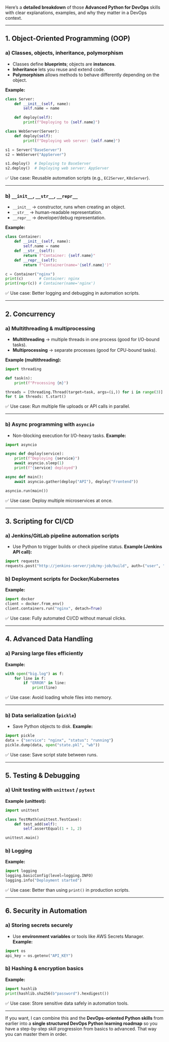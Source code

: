 Here’s a **detailed breakdown** of those **Advanced Python for DevOps** skills with clear explanations, examples, and why they matter in a DevOps context.

---

## **1. Object-Oriented Programming (OOP)**

### **a) Classes, objects, inheritance, polymorphism**

* Classes define **blueprints**; objects are **instances**.
* **Inheritance** lets you reuse and extend code.
* **Polymorphism** allows methods to behave differently depending on the object.

**Example:**

```python
class Server:
    def __init__(self, name):
        self.name = name

    def deploy(self):
        print(f"Deploying to {self.name}")

class WebServer(Server):
    def deploy(self):
        print(f"Deploying web server: {self.name}")

s1 = Server("BaseServer")
s2 = WebServer("AppServer")

s1.deploy()  # Deploying to BaseServer
s2.deploy()  # Deploying web server: AppServer
```

✅ Use case: Reusable automation scripts (e.g., `EC2Server`, `K8sServer`).

---

### **b) `__init__`, `__str__`, `__repr__`**

* `__init__` → constructor, runs when creating an object.
* `__str__` → human-readable representation.
* `__repr__` → developer/debug representation.

**Example:**

```python
class Container:
    def __init__(self, name):
        self.name = name
    def __str__(self):
        return f"Container: {self.name}"
    def __repr__(self):
        return f"Container(name='{self.name}')"

c = Container("nginx")
print(c)       # Container: nginx
print(repr(c)) # Container(name='nginx')
```

✅ Use case: Better logging and debugging in automation scripts.

---

## **2. Concurrency**

### **a) Multithreading & multiprocessing**

* **Multithreading** → multiple threads in one process (good for I/O-bound tasks).
* **Multiprocessing** → separate processes (good for CPU-bound tasks).

**Example (multithreading):**

```python
import threading

def task(n):
    print(f"Processing {n}")

threads = [threading.Thread(target=task, args=(i,)) for i in range(3)]
for t in threads: t.start()
```

✅ Use case: Run multiple file uploads or API calls in parallel.

---

### **b) Async programming with `asyncio`**

* Non-blocking execution for I/O-heavy tasks.
  **Example:**

```python
import asyncio

async def deploy(service):
    print(f"Deploying {service}")
    await asyncio.sleep(1)
    print(f"{service} deployed")

async def main():
    await asyncio.gather(deploy("API"), deploy("Frontend"))

asyncio.run(main())
```

✅ Use case: Deploy multiple microservices at once.

---

## **3. Scripting for CI/CD**

### **a) Jenkins/GitLab pipeline automation scripts**

* Use Python to trigger builds or check pipeline status.
  **Example (Jenkins API call):**

```python
import requests
requests.post("http://jenkins-server/job/my-job/build", auth=("user", "token"))
```

### **b) Deployment scripts for Docker/Kubernetes**

**Example:**

```python
import docker
client = docker.from_env()
client.containers.run("nginx", detach=True)
```

✅ Use case: Fully automated CI/CD without manual clicks.

---

## **4. Advanced Data Handling**

### **a) Parsing large files efficiently**

**Example:**

```python
with open("big.log") as f:
    for line in f:
        if "ERROR" in line:
            print(line)
```

✅ Use case: Avoid loading whole files into memory.

---

### **b) Data serialization (`pickle`)**

* Save Python objects to disk.
  **Example:**

```python
import pickle
data = {"service": "nginx", "status": "running"}
pickle.dump(data, open("state.pkl", "wb"))
```

✅ Use case: Save script state between runs.

---

## **5. Testing & Debugging**

### **a) Unit testing with `unittest` / `pytest`**

**Example (unittest):**

```python
import unittest

class TestMath(unittest.TestCase):
    def test_add(self):
        self.assertEqual(1 + 1, 2)

unittest.main()
```

### **b) Logging**

**Example:**

```python
import logging
logging.basicConfig(level=logging.INFO)
logging.info("Deployment started")
```

✅ Use case: Better than using `print()` in production scripts.

---

## **6. Security in Automation**

### **a) Storing secrets securely**

* Use **environment variables** or tools like AWS Secrets Manager.
  **Example:**

```python
import os
api_key = os.getenv("API_KEY")
```

### **b) Hashing & encryption basics**

**Example:**

```python
import hashlib
print(hashlib.sha256(b"password").hexdigest())
```

✅ Use case: Store sensitive data safely in automation tools.

---

If you want, I can combine this and the **DevOps-oriented Python skills** from earlier into a **single structured DevOps Python learning roadmap** so you have a step-by-step skill progression from basics to advanced. That way you can master them in order.
